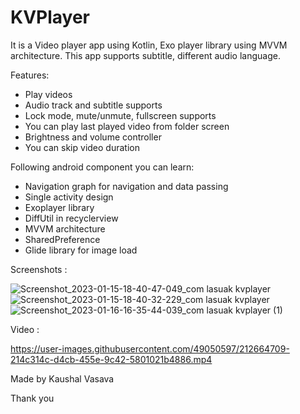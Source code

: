 # KVPlayer

It is a Video player app using Kotlin, Exo player library using MVVM architecture. This app supports subtitle, different audio language.

Features: 
- Play videos
- Audio track and subtitle supports
- Lock mode, mute/unmute, fullscreen supports
- You can play last played video from folder screen
- Brightness and volume controller
- You can skip video duration


Following android component you can learn:
- Navigation graph for navigation and data passing
- Single activity design
- Exoplayer library
- DiffUtil in recyclerview 
- MVVM architecture
- SharedPreference
- Glide library for image load

Screenshots :

![Screenshot_2023-01-15-18-40-47-049_com lasuak kvplayer](https://user-images.githubusercontent.com/49050597/212663608-c60e6616-23bd-4b87-a9b8-21eab19b8a1c.jpg)
![Screenshot_2023-01-15-18-40-32-229_com lasuak kvplayer](https://user-images.githubusercontent.com/49050597/212663612-4fb2978f-82cc-4c77-a45c-b888efb38e03.jpg)
![Screenshot_2023-01-16-16-35-44-039_com lasuak kvplayer (1)](https://user-images.githubusercontent.com/49050597/212664912-15a0891e-9853-4d3f-8519-18c26ec76e01.jpg)

Video : 

https://user-images.githubusercontent.com/49050597/212664709-214c314c-d4cb-455e-9c42-5801021b4886.mp4


Made by Kaushal Vasava

Thank you 
